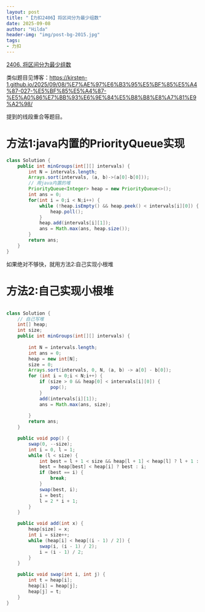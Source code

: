 ```yaml
---
layout: post
title: "【力扣2406】将区间分为最少组数"
date: 2025-09-08
author: "Hilda"
header-img: "img/post-bg-2015.jpg"
tags:
- 力扣
---
```


<script type="text/javascript"
        src="https://cdnjs.cloudflare.com/ajax/libs/mathjax/2.7.5/MathJax.js?config=TeX-AMS-MML_SVG">
</script>

[2406. 将区间分为最少组数](https://leetcode.cn/problems/divide-intervals-into-minimum-number-of-groups/)

类似题目见博客：https://kirsten-1.github.io/2025/09/08/%E7%AE%97%E6%B3%95%E5%BF%85%E5%A4%87-027-%E5%BF%85%E5%A4%87-%E5%A0%86%E7%BB%93%E6%9E%84%E5%B8%B8%E8%A7%81%E9%A2%98/

提到的线段重合等题目。

# 方法1:java内置的PriorityQueue实现



```java
class Solution {
    public int minGroups(int[][] intervals) {
        int N = intervals.length;
        Arrays.sort(intervals, (a, b)->(a[0]-b[0]));
        // 用java内置的堆
        PriorityQueue<Integer> heap = new PriorityQueue<>();
        int ans = 0;
        for(int i = 0;i < N;i++) {
            while (!heap.isEmpty() && heap.peek() < intervals[i][0]) {
                heap.poll();
            }
            heap.add(intervals[i][1]);
            ans = Math.max(ans, heap.size());
        }
        return ans;
    }
}
```

如果绝对不够快，就用方法2:自己实现小根堆

# 方法2:自己实现小根堆

```java

class Solution {
    // 自己写堆
    int[] heap;
    int size;
    public int minGroups(int[][] intervals) {
        
        int N = intervals.length;
        int ans = 0;
        heap = new int[N];
        size = 0;
        Arrays.sort(intervals, 0, N, (a, b) -> a[0] - b[0]);
        for (int i = 0;i < N;i++) {
            if (size > 0 && heap[0] < intervals[i][0]) {
                pop();
            }
            add(intervals[i][1]);
            ans = Math.max(ans, size);
            
        }
        return ans;
    }

    public void pop() {
        swap(0, --size);
        int i = 0, l = 1;
        while (l < size) {
            int best = l + 1 < size && heap[l + 1] < heap[l] ? l + 1 : l;
            best = heap[best] < heap[i] ? best : i;
            if (best == i) {
                break;
            }
            swap(best, i);
            i = best;
            l = 2 * i + 1;
        }
    }

    public void add(int x) {
        heap[size] = x;
        int i = size++;
        while (heap[i] < heap[(i - 1) / 2]) {
            swap(i, (i - 1) / 2);
            i = (i - 1) / 2;
        }
    }

    public void swap(int i, int j) {
        int t = heap[i];
        heap[i] = heap[j];
        heap[j] = t;
    }
}
```



